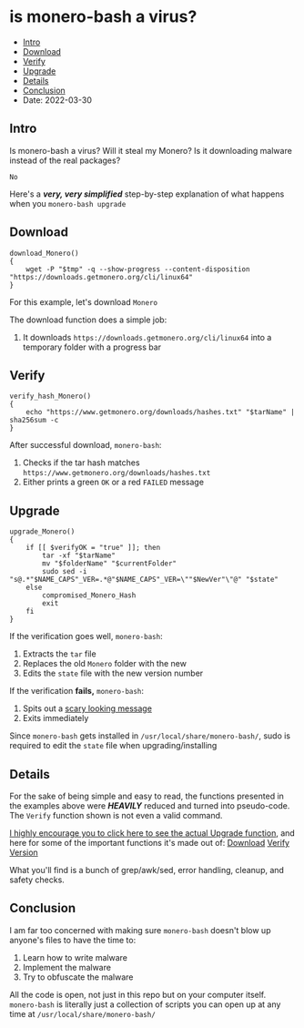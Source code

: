 # is monero-bash a virus?
* [Intro](#Intro)
* [Download](#Download)
* [Verify](#Verify)
* [Upgrade](#Upgrade)
* [Details](#Details)
* [Conclusion](#Conclusion)
* Date: 2022-03-30

## Intro
Is monero-bash a virus? Will it steal my Monero? Is it downloading malware instead of the real packages?
```
No
```
Here's a ***very, very simplified*** step-by-step explanation of what happens when you `monero-bash upgrade`

## Download
```
download_Monero()
{
    wget -P "$tmp" -q --show-progress --content-disposition "https://downloads.getmonero.org/cli/linux64"
}
```
For this example, let's download `Monero`

The download function does a simple job:
1. It downloads `https://downloads.getmonero.org/cli/linux64` into a temporary folder with a progress bar

## Verify
```
verify_hash_Monero()
{
	echo "https://www.getmonero.org/downloads/hashes.txt" "$tarName" | sha256sum -c
}
```
After successful download, `monero-bash`:
1. Checks if the tar hash matches `https://www.getmonero.org/downloads/hashes.txt`
2. Either prints a green `OK` or a red `FAILED` message

## Upgrade
```
upgrade_Monero()
{
	if [[ $verifyOK = "true" ]]; then
		tar -xf "$tarName"
		mv "$folderName" "$currentFolder"
		sudo sed -i "s@.*"$NAME_CAPS"_VER=.*@"$NAME_CAPS"_VER=\""$NewVer"\"@" "$state"
	else
		compromised_Monero_Hash
		exit
	fi
}
```
If the verification goes well, `monero-bash`:
1. Extracts the `tar` file
2. Replaces the old `Monero` folder with the new
3. Edits the `state` file with the new version number

If the verification **fails,** `monero-bash`:
1. Spits out a [scary looking message](https://github.com/hinto-janaiyo/monero-bash/blob/main/src/func/compromised)
2. Exits immediately

Since `monero-bash` gets installed in `/usr/local/share/monero-bash/`, sudo is required to edit the `state` file when upgrading/installing

## Details
For the sake of being simple and easy to read, the functions presented in the examples above were ***HEAVILY*** reduced and turned into pseudo-code. The `Verify` function shown is not even a valid command. 

[I highly encourage you to click here to see the actual Upgrade function](https://github.com/hinto-janaiyo/monero-bash/blob/main/src/func/upgrade), and here for some of the important functions it's made out of: [Download](https://github.com/hinto-janaiyo/monero-bash/blob/main/src/func/download) [Verify](https://github.com/hinto-janaiyo/monero-bash/blob/main/src/func/verify) [Version](https://github.com/hinto-janaiyo/monero-bash/blob/main/src/func/version)

What you'll find is a bunch of grep/awk/sed, error handling, cleanup, and safety checks.

## Conclusion
I am far too concerned with making sure `monero-bash` doesn't blow up anyone's files to have the time to:
1. Learn how to write malware
2. Implement the malware
3. Try to obfuscate the malware

All the code is open, not just in this repo but on your computer itself. `monero-bash` is literally just a collection of scripts you can open up at any time at `/usr/local/share/monero-bash/`
